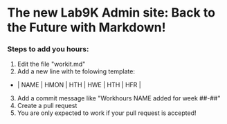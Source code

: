 # The new Lab9K Admin site: Back to the Future with Markdown!

### Steps to add you hours:
1. Edit the file "workit.md"
2. Add a new line with te folowing template:
  - | NAME | HMON | HTH | HWE | HTH | HFR |
3. Add a commit message like "Workhours NAME added for week ##-##"
4. Create a pull request
5. You are only expected to work if your pull request is accepted!


